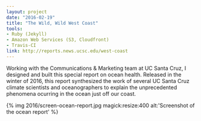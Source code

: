 ```yaml
---
layout: project
date: "2016-02-19"
title: "The Wild, Wild West Coast"
tools:
- Ruby (Jekyll)
- Amazon Web Services (S3, Cloudfront)
- Travis-CI
link: http://reports.news.ucsc.edu/west-coast
---
```


Working with the Communications & Marketing team at UC Santa Cruz, I designed and built this special report on ocean health. Released in the winter of 2016, this report synthesized the work of several UC Santa Cruz climate scientists and oceanographers to explain the unprecedented phenomena ocurring in the ocean just off our coast.

{% img 2016/screen-ocean-report.jpg magick:resize:400 alt:'Screenshot of the ocean report' %}

